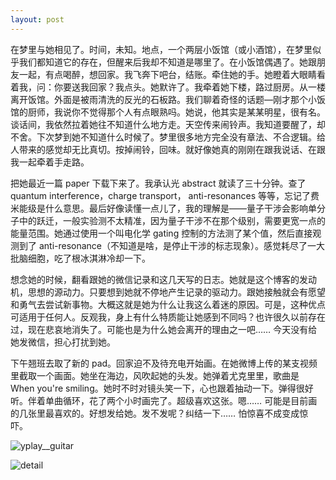 ```yaml
---
layout: post
---
```


在梦里与她相见了。时间，未知。地点，一个两层小饭馆（或小酒馆），在梦里似乎我们都知道它的存在，但醒来后我却不知道是哪里了。在小饭馆偶遇了。她跟朋友一起，有点喝醉，想回家。我飞奔下吧台，结账。牵住她的手。她瞪着大眼睛看着我，问：你要送我回家？我点头。她默许了。我牵着她下楼，路过厨房。从一楼离开饭馆。外面是被雨清洗的反光的石板路。我们聊着奇怪的话题—刚才那个小饭馆的厨师，我说你不觉得那个人有点眼熟吗。她说，他其实是某某明星，很有名。谈话间，我依然拉着她往不知道什么地方走。天空传来闹铃声。我知道要醒了，却不舍。下次梦到她不知道什么时候了。梦里很多地方完全没有章法、不合逻辑。给人带来的感觉却无比真切。按掉闹铃，回味。就好像她真的刚刚在跟我说话、在跟我一起牵着手走路。

把她最近一篇 paper 下载下来了。我承认光 abstract 就读了三十分钟。查了 quantum interference，charge transport， anti-resonances 等等，忘记了费米能级是什么意思。最后好像读懂一点儿了，我的理解是——量子干涉会影响单分子中的跃迁，一般实验测不太精准，因为量子干涉不在那个级别，需要更宽一点的能量范围。她通过使用一个叫电化学 gating 控制的方法测了某个值，然后直接观测到了 anti-resonance（不知道是啥，是停止干涉的标志现象）。感觉耗尽了一大批脑细胞，吃了根冰淇淋冷却一下。

想念她的时候，翻看跟她的微信记录和这几天写的日志。她就是这个博客的发动机，思想的源动力。只要想到她就不停地产生记录的驱动力。跟她接触就会有愿望和勇气去尝试新事物。大概这就是她为什么让我这么着迷的原因。可是，这种优点可适用于任何人。反观我，身上有什么特质能让她感到不同吗？也许很久以前存在过，现在悲哀地消失了。可能也是为什么她会离开的理由之一吧…… 今天没有给她发微信，担心打扰到她。

下午翘班去取了新的 pad。回家迫不及待充电开始画。在她微博上传的某支视频里截取一个画面。她坐在海边，风吹起她的头发。她弹着尤克里里，歌曲是 When you're smiling。她时不时对镜头笑一下，心也跟着抽动一下。弹得很好听。伴着单曲循环，花了两个小时画完了。超级喜欢这张。嗯…… 可能是目前画的几张里最喜欢的。好想发给她。发不发呢？纠结一下…… 怕惊喜不成变成惊吓。

![yplay__guitar](https://user-images.githubusercontent.com/7303373/136154300-a29c27fd-4920-4f98-b7e8-f30aef020363.jpg)

![detail](https://user-images.githubusercontent.com/7303373/136154328-34367de9-dc2f-47a4-9f93-0db2604fbf60.jpg)
